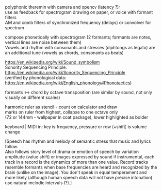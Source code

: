 polyphonic theremin with camera and opencv (latency ?):  
use as feedback for spectrogram drawing on paper, or voice with formant filters  
AM and comb filters of synchronized frequency (delays) or convolver for spectrum  
  
compose phonetically with spectrogram (2 formants; formants are notes, vertical lines are noise between them)  
Vowels and rhythm with consonants and stresses (diphtongs as legato) are an additional tune (vowels as chords, consonants as beats)  
  
https://en.wikipedia.org/wiki/Sound_symbolism  
Sonority Sequencing Principle:  
https://en.wikipedia.org/wiki/Sonority_Sequencing_Principle  
(verified by phonological data: https://en.wikipedia.org/wiki/English_phonology#Phonotactics)  

formants <-> chord by octave transposition (are similar by sound, not only visually on different scales)  

harmonic ruler as stencil - count on calculator and draw  
marks on ruler from highest, collapse to one octave only  
(72 or 144mm - wallpaper in coat package), lower highlighted as bolder  
  
keyboard | MIDI in: key is frequency, pressure or row (+shift) is volume change  
  
  
[Speech has rhythm and melody of semantic stress that music and lyrics follow.  
Also follows story level of drama or emotion of speech by variation amplitude (value shift) or images expressed by sound if instrumental, each track in a record is the dynamics of more than one value. 
Record tracks resemble formants when base frequencies are heard and recognized by the brain (unlike on the image). 
You don't speak in equal temperament and more likely (although human speech data will not have precise intonation) use natural melodic intervals (?).]
